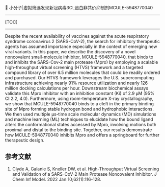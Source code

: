 👏 小分子|虚拟筛选发现新冠病毒3CL蛋白非共价抑制剂MCULE-5948770040

---
[TOC]

---
Despite the recent availability of vaccines against the acute respiratory syndrome coronavirus 2 (SARS-CoV-2), the search for inhibitory therapeutic agents has assumed importance especially in the context of emerging new viral variants. In this paper, we describe the discovery of a novel noncovalent small-molecule inhibitor, MCULE-5948770040, that binds to and inhibits the SARS-Cov-2 main protease (Mpro) by employing a scalable high-throughput virtual screening (HTVS) framework and a targeted compound library of over 6.5 million molecules that could be readily ordered and purchased. Our HTVS framework leverages the U.S. supercomputing infrastructure achieving nearly 91% resource utilization and nearly 126 million docking calculations per hour. Downstream biochemical assays validate this Mpro inhibitor with an inhibition constant (Ki) of 2.9 μM (95% CI 2.2, 4.0). Furthermore, using room-temperature X-ray crystallography, we show that MCULE-5948770040 binds to a cleft in the primary binding site of Mpro forming stable hydrogen bond and hydrophobic interactions. We then used multiple μs-time scale molecular dynamics (MD) simulations and machine learning (ML) techniques to elucidate how the bound ligand alters the conformational states accessed by Mpro, involving motions both proximal and distal to the binding site. Together, our results demonstrate how MCULE-5948770040 inhibits Mpro and offers a springboard for further therapeutic design.

## 参考文献
1. Clyde A, Galanie S, Kneller DW, et al. High-Throughput Virtual Screening and Validation of a SARS-CoV-2 Main Protease Noncovalent Inhibitor. J Chem Inf Model. 2022 Jan 10;62(1):116-128.